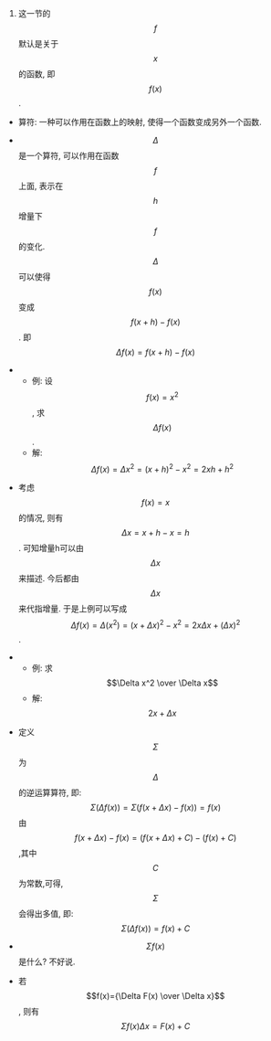 1. 这一节的 $$f$$ 默认是关于 $$x$$ 的函数, 即 $$f(x)$$.
*  算符: 一种可以作用在函数上的映射, 使得一个函数变成另外一个函数.
*  $$\Delta$$ 是一个算符, 可以作用在函数 $$f$$ 上面, 表示在$$h$$ 增量下 $$f$$ 的变化. $$\Delta$$可以使得$$f(x)$$变成$$f(x+h)-f(x)$$. 即
$$
\Delta f(x)=f(x+h)-f(x)
$$

* - 例: 设$$f(x)=x^2$$, 求$$\Delta f(x)$$.
  - 解: $$\Delta f(x)=\Delta x^2 = (x+h)^2-x^2=2x h+h^2$$
  
* 考虑$$f(x)=x$$的情况, 则有$$\Delta x = x+h-x=h$$. 可知增量h可以由$$\Delta x$$来描述. 今后都由$$\Delta x$$来代指增量. 于是上例可以写成$$\Delta f(x)=\Delta (x^2) = (x+\Delta x)^2-x^2=2x\Delta x+(\Delta x)^2$$.

* - 例: 求$$\Delta x^2 \over \Delta x$$
  - 解: $$2x+\Delta x $$
* 定义$$\Sigma$$为$$\Delta$$的逆运算算符, 即:
$$
\Sigma (\Delta f(x))=\Sigma (f(x+\Delta x)-f(x))=f(x)
$$
由$$f(x+\Delta x)-f(x)=(f(x+\Delta x)+C)-(f(x)+C)$$,其中$$C$$为常数,可得, $$\Sigma$$会得出多值, 即:
$$
\Sigma (\Delta f(x))=f(x)+C
$$

* $$\Sigma f(x)$$是什么? 不好说.
* 若$$f(x)={\Delta F(x) \over \Delta x}$$, 则有
$$
\Sigma f(x) \Delta x=F(x)+C
$$


















